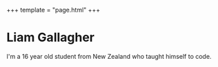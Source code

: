 +++
template = "page.html"
+++

# Liam Gallagher

I'm a 16 year old student from New Zealand who taught himself to code.
